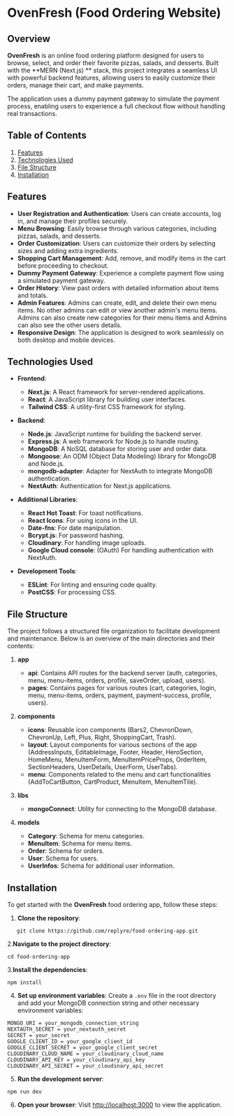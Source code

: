 # **OvenFresh** (Food Ordering Website)

## Overview

**OvenFresh** is an online food ordering platform designed for users to browse, select, and order their favorite pizzas, salads, and desserts. Built with the **MERN (Next.js) ** stack, this project integrates a seamless UI with powerful backend features, allowing users to easily customize their orders, manage their cart, and make payments.

The application uses a dummy payment gateway to simulate the payment process, enabling users to experience a full checkout flow without handling real transactions.

## Table of Contents

1. [Features](#features)
2. [Technologies Used](#technologies-used)
3. [File Structure](#file-structure)
4. [Installation](#installation)

## Features

- **User Registration and Authentication**: Users can create accounts, log in, and manage their profiles securely.
- **Menu Browsing**: Easily browse through various categories, including pizzas, salads, and desserts.
- **Order Customization**: Users can customize their orders by selecting sizes and adding extra ingredients.
- **Shopping Cart Management**: Add, remove, and modify items in the cart before proceeding to checkout.
- **Dummy Payment Gateway**: Experience a complete payment flow using a simulated payment gateway.
- **Order History**: View past orders with detailed information about items and totals.
- **Admin Features**: Admins can create, edit, and delete their own menu items. No other admins can edit or view another admin's menu items. Admins can also create new categories for their menu items and Admins can also see the other users details.
- **Responsive Design**: The application is designed to work seamlessly on both desktop and mobile devices.

## Technologies Used

- **Frontend**:

  - **Next.js**: A React framework for server-rendered applications.
  - **React**: A JavaScript library for building user interfaces.
  - **Tailwind CSS**: A utility-first CSS framework for styling.

- **Backend**:

  - **Node.js**: JavaScript runtime for building the backend server.
  - **Express.js**: A web framework for Node.js to handle routing.
  - **MongoDB**: A NoSQL database for storing user and order data.
  - **Mongoose**: An ODM (Object Data Modeling) library for MongoDB and Node.js.
  - **mongodb-adapter**: Adapter for NextAuth to integrate MongoDB authentication.
  - **NextAuth**: Authentication for Next.js applications.

- **Additional Libraries**:

  - **React Hot Toast**: For toast notifications.
  - **React Icons**: For using icons in the UI.
  - **Date-fns**: For date manipulation.
  - **Bcrypt.js**: For password hashing.
  - **Cloudinary**: For handling image uploads.
  - **Google Cloud console**: (OAuth) For handling authentication with NextAuth.

- **Development Tools**:
  - **ESLint**: For linting and ensuring code quality.
  - **PostCSS**: For processing CSS.

## File Structure

The project follows a structured file organization to facilitate development and maintenance. Below is an overview of the main directories and their contents:

1. **app**

   - **api**: Contains API routes for the backend server (auth, categories, menu, menu-items, orders, profile, saveOrder, upload, users).
   - **pages**: Contains pages for various routes (cart, categories, login, menu, menu-items, orders, payment, payment-success, profile, users).

2. **components**

   - **icons**: Reusable icon components (Bars2, ChevronDown, ChevronUp, Left, Plus, Right, ShoppingCart, Trash).
   - **layout**: Layout components for various sections of the app (AddressInputs, EditableImage, Footer, Header, HeroSection, HomeMenu, MenuItemForm, MenuItemPriceProps, OrderItem, SectionHeaders, UserDetails, UserForm, UserTabs).
   - **menu**: Components related to the menu and cart functionalities (AddToCartButton, CartProduct, MenuItem, MenuItemTile).

3. **libs**

   - **mongoConnect**: Utility for connecting to the MongoDB database.

4. **models**
   - **Category**: Schema for menu categories.
   - **MenuItem**: Schema for menu items.
   - **Order**: Schema for orders.
   - **User**: Schema for users.
   - **UserInfos**: Schema for additional user information.

## Installation

To get started with the **OvenFresh** food ordering app, follow these steps:

1. **Clone the repository**:

```bash=
   git clone https://github.com/replyre/food-ordering-app.git
```

2.**Navigate to the project directory**:

```
cd food-ordering-app
```

3.**Install the dependencies**:

```
npm install
```

4.  **Set up environment variables**: Create a `.env` file in the root directory and add your MongoDB connection string and other necessary environment variables:

```
MONGO_URI = your_mongodb_connection_string
NEXTAUTH_SECRET = your_nextauth_secret
SECRET = your_secret
GOOGLE_CLIENT_ID = your_google_client_id
GOOGLE_CLIENT_SECRET = your_google_client_secret
CLOUDINARY_CLOUD_NAME = your_cloudinary_cloud_name
CLOUDINARY_API_KEY = your_cloudinary_api_key
CLOUDINARY_API_SECRET = your_cloudinary_api_secret
```

5. **Run the development server**:

```
npm run dev
```

6. **Open your browser**: Visit [http://localhost:3000](http://localhost:3000) to view the application.
